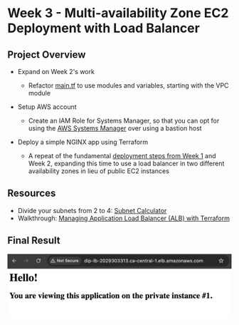 # Week 3 - Multi-availability Zone EC2 Deployment with Load Balancer
## Project Overview
- Expand on Week 2's work
  - Refactor [main.tf](../main.tf) to use modules and variables, starting with the VPC module

- Setup AWS account
  - Create an IAM Role for Systems Manager, so that you can opt for using the [AWS Systems Manager](https://docs.aws.amazon.com/systems-manager/latest/userguide/session-manager.html) over using a bastion host

- Deploy a simple NGINX app using Terraform
  - A repeat of the fundamental [deployment steps from Week 1](https://github.com/katiestruthers/Deploy-in-Public/tree/main/Week_1#project-overview) and Week 2, expanding this time to use a load balancer in two different availability zones in lieu of public EC2 instances

## Resources
- Divide your subnets from 2 to 4: [Subnet Calculator](https://www.davidc.net/sites/default/subnets/subnets.html)
- Walkthrough: [Managing Application Load Balancer (ALB) with Terraform](https://spacelift.io/blog/terraform-alb)

## Final Result
<img src="Week3_Deployment_Success.png" width="750" />